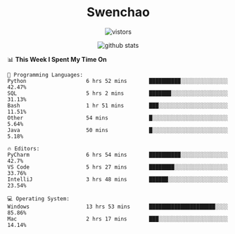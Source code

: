 <h1 align="center">Swenchao</h3>

<p align="center">
  <img src="https://visitor-badge.glitch.me/badge?page_id=Swenchao" alt="vistors" />
</p>

<p align="center">
  <img src="https://github-readme-stats.vercel.app/api?username=Swenchao&count_private=true&show_icons=true&theme=vue-dark&hide_title=true" alt="github stats" />
</p>

<!--START_SECTION:waka-->
📊 **This Week I Spent My Time On** 

```text
💬 Programming Languages: 
Python                   6 hrs 52 mins       ██████████░░░░░░░░░░░░░░░   42.47% 
SQL                      5 hrs 2 mins        ███████░░░░░░░░░░░░░░░░░░   31.13% 
Bash                     1 hr 51 mins        ███░░░░░░░░░░░░░░░░░░░░░░   11.51% 
Other                    54 mins             █░░░░░░░░░░░░░░░░░░░░░░░░   5.64% 
Java                     50 mins             █░░░░░░░░░░░░░░░░░░░░░░░░   5.18%

🔥 Editors: 
PyCharm                  6 hrs 54 mins       ██████████░░░░░░░░░░░░░░░   42.7% 
VS Code                  5 hrs 27 mins       ████████░░░░░░░░░░░░░░░░░   33.76% 
IntelliJ                 3 hrs 48 mins       ██████░░░░░░░░░░░░░░░░░░░   23.54%

💻 Operating System: 
Windows                  13 hrs 53 mins      █████████████████████░░░░   85.86% 
Mac                      2 hrs 17 mins       ███░░░░░░░░░░░░░░░░░░░░░░   14.14%

```


<!--END_SECTION:waka-->
